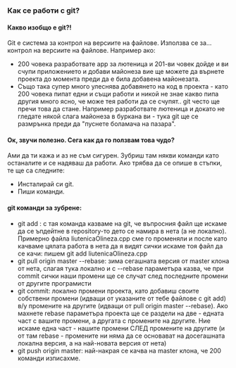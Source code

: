 ### Как се работи с git?

#### Какво изобщо е git?!
Git e система за контрол на версиите на файлове. Използва се за... контрол на версиите на файлове. Например ако:
- 200 човека разработвате app за лютеница и 201-ви човек дойде и ви счупи приложението и добави майонеза вие ще можете да върнете проекта до момента преди да е била добавена майонезата. 
- Също така супер много улеснява добавянето на код в проекта - като 200 човека пипат едни и същи работи и никой не знае какво пипа другия много ясно, че може тея работи да се счупят.. git често ще пречи това да стане. Например разработвате лютеница и докато не гледате някой слага майонеза в буркана ви - тука git ще се размрънка преди да "пуснете боламача на пазара".

#### Ок, звучи полезно. Сега как да го ползвам това чудо?
Ами да ти кажа и аз не съм сигурен. Зубриш там някви команди като останалите и се надяваш да работи. Ако трябва да се опише в стъпки, те ще са следните:
- Инсталирай си git.
- Пиши команди.

#### git команди за зубрене:
- git add <file>: с тая команда казваме на git, че въпросния файл ще искаме да се ъпдейтне в repository-то дето се намира в нета (а не локално). Примерно файла liutenicaOlineza.cpp сме го променяли и после като качваме цялата работа в нета да я видят сички искаме тоя файл да се качи: пишем git add liutenicaOlineza.cpp
- git pull origin master --rebase: зима сегашната версия от master клона от нета, слагая тука локално и с --rebase параметъра казва, че при commit сички наши промени ще се случат след последните промени от другите програмисти
- git commit: локално промени проекта, като добавиш своите собствени промени (идващи от указаните от тебе файлове с git add) в/у промените на другите (идващи от pull origin master --rebase). Ако махнете rebase параметъра проекта ще се раздели на две - едната част с вашите промени, а другата с промените на другите. Ние искаме една част - нашите промени СЛЕД промените на другите (и от там rebase - промените ни няма да се основават на досегашната локална версия, а на най-новата версия от нета)
- git push origin master: най-накрая се качва на master клона, че 200 команди изписахме.
